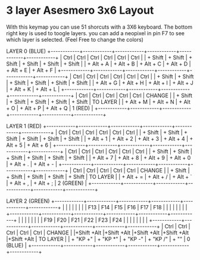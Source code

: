 # 3 layer Asesmero 3x6 Layout

With this keymap you can use 51 shorcuts with a 3X6 keyboard.
The bottom right key is used to toogle layers.
you can add a neopixel in  pin F7 to see which layer is selected. (Feel Free to change the colors)


LAYER 0 (BLUE)
+------------+------------+------------+------------+------------+------------+
|    Ctrl    |    Ctrl    |    Ctrl    |    Ctrl    |    Ctrl    |    Ctrl    |
| + Shift    | + Shift    | + Shift    | + Shift    | + Shift    | + Shift    |
| + Alt + A  | + Alt + B  | + Alt + C  | + Alt + D  | + Alt + E  | + Alt + F  |
+------------+------------+------------+------------+------------+------------+
|    Ctrl    |    Ctrl    |    Ctrl    |    Ctrl    |    Ctrl    |    Ctrl    |
| + Shift    | + Shift    | + Shift    | + Shift    | + Shift    | + Shift    |
| + Alt + G  | + Alt + H  | + Alt + I  | + Alt + J  | + Alt + K  | + Alt + L  |
+------------+------------+------------+------------+------------+------------+
|    Ctrl    |    Ctrl    |    Ctrl    |    Ctrl    |    Ctrl    |   CHANGE   |
| + Shift    | + Shift    | + Shift    | + Shift    | + Shift    |  TO LAYER  |
| + Alt + M  | + Alt + N  | + Alt + O  | + Alt + P  | + Alt + Q  |   1 (RED)  |
+------------+------------+------------+------------+------------+------------+


LAYER 1 (RED)
+------------+------------+------------+------------+------------+------------+
|    Ctrl    |    Ctrl    |    Ctrl    |    Ctrl    |    Ctrl    |    Ctrl    |
| + Shift    | + Shift    | + Shift    | + Shift    | + Shift    | + Shift    |
| + Alt + 1  | + Alt + 2  | + Alt + 3  | + Alt + 4  | + Alt + 5  | + Alt + 6  |
+------------+------------+------------+------------+------------+------------+
|    Ctrl    |    Ctrl    |    Ctrl    |    Ctrl    |    Ctrl    |    Ctrl    |
| + Shift    | + Shift    | + Shift    | + Shift    | + Shift    | + Shift    |
| + Alt + 7  | + Alt + 8  | + Alt + 9  | + Alt + 0  | + Alt + .  | + Alt + -  |
+------------+------------+------------+------------+------------+------------+
|    Ctrl    |    Ctrl    |    Ctrl    |    Ctrl    |    Ctrl    |   CHANGE   |
| + Shift    | + Shift    | + Shift    | + Shift    | + Shift    |  TO LAYER  |
| + Alt + =  | + Alt + /  | + Alt + `  | + Alt + ,  | + Alt + ;  |  2 (GREEN) |
+------------+------------+------------+------------+------------+------------+


LAYER 2 (GREEN)
+------------+------------+------------+------------+------------+------------+
|            |            |            |            |            |            |
|    F13     |    F14     |    F15     |    F16     |    F17     |    F18     |
|            |            |            |            |            |            |
+------------+------------+------------+------------+------------+------------+
|            |            |            |            |            |            |
|    F19     |    F20     |    F21     |    F22     |    F23     |    F24     |
|            |            |            |            |            |            |
+------------+------------+------------+------------+------------+------------+
|    Ctrl    |    Ctrl    |    Ctrl    |    Ctrl    |    Ctrl    |   CHANGE   |
|+Shift +Alt |+Shift +Alt |+Shift +Alt |+Shift +Alt |+Shift +Alt |  TO LAYER  |
|  + "KP +"  |  + "KP *"  |  + "KP -"  |  + "KP /"  |   + "\"    |  0 (BLUE)  |
+------------+------------+------------+------------+------------+------------+
